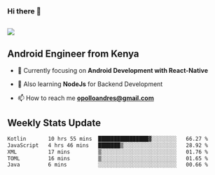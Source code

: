 ### Hi there 👋
<h2 align="left"><img src="https://readme-typing-svg.herokuapp.com?color=000000&lines=I'm+Andrew+Opollo😊;Welcome+to+my+Github😜"> </h2>

## Android Engineer from Kenya


- 🌱 Currently focusing on **Android Development with React-Native**

- 🔭 Also learning **NodeJs** for Backend Development

- 📫 How to reach me **opolloandres@gmail.com**


## Weekly Stats Update
<!--START_SECTION:waka-->

```txt
Kotlin       10 hrs 55 mins  ████████████████▓░░░░░░░░   66.27 %
JavaScript   4 hrs 46 mins   ███████▒░░░░░░░░░░░░░░░░░   28.92 %
XML          17 mins         ▒░░░░░░░░░░░░░░░░░░░░░░░░   01.76 %
TOML         16 mins         ▒░░░░░░░░░░░░░░░░░░░░░░░░   01.65 %
Java         6 mins          ░░░░░░░░░░░░░░░░░░░░░░░░░   00.66 %
```

<!--END_SECTION:waka-->



